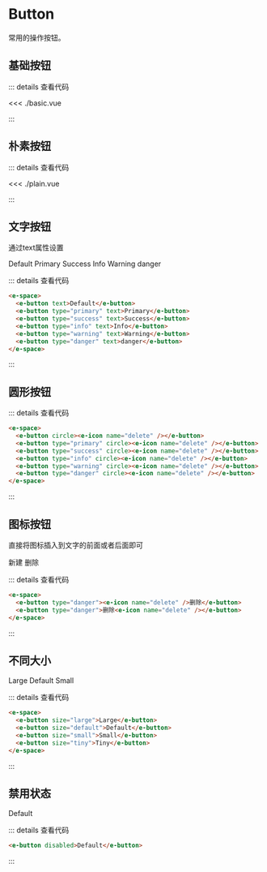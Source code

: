 
<script setup lang="ts">
import Basic from './basic.vue'
import Plain from './plain.vue'

</script>

# Button

常用的操作按钮。

## 基础按钮

<Basic/>

::: details 查看代码

<<< ./basic.vue

:::

## 朴素按钮

<Plain/>


::: details 查看代码

<<< ./plain.vue

:::

## 文字按钮

通过text属性设置

<e-space>
  <e-button text>Default</e-button>
  <e-button type="primary" text>Primary</e-button>
  <e-button type="success" text>Success</e-button>
  <e-button type="info" text>Info</e-button>
  <e-button type="warning" text>Warning</e-button>
  <e-button type="danger" text>danger</e-button>
</e-space>

::: details 查看代码

```html
<e-space>
  <e-button text>Default</e-button>
  <e-button type="primary" text>Primary</e-button>
  <e-button type="success" text>Success</e-button>
  <e-button type="info" text>Info</e-button>
  <e-button type="warning" text>Warning</e-button>
  <e-button type="danger" text>danger</e-button>
</e-space>
```

:::

## 圆形按钮

 <e-space>
      <e-button circle><e-icon name="delete" /></e-button>
      <e-button type="primary" circle><e-icon name="delete" /></e-button>
      <e-button type="success" circle><e-icon name="delete" /></e-button>
      <e-button type="info" circle><e-icon name="delete" /></e-button>
      <e-button type="warning" circle><e-icon name="delete" /></e-button>
      <e-button type="danger" circle><e-icon name="delete" /></e-button>
 </e-space>

::: details 查看代码

```html
<e-space>
  <e-button circle><e-icon name="delete" /></e-button>
  <e-button type="primary" circle><e-icon name="delete" /></e-button>
  <e-button type="success" circle><e-icon name="delete" /></e-button>
  <e-button type="info" circle><e-icon name="delete" /></e-button>
  <e-button type="warning" circle><e-icon name="delete" /></e-button>
  <e-button type="danger" circle><e-icon name="delete" /></e-button>
</e-space>
```

:::

## 图标按钮

直接将图标插入到文字的前面或者后面即可

<e-space>
<e-button type="primary"><IconDelete />新建</e-button>
<e-button type="danger">删除<IconDelete /></e-button>
</e-space>


::: details 查看代码

```html
<e-space>
  <e-button type="danger"><e-icon name="delete" />删除</e-button>
  <e-button type="danger">删除<e-icon name="delete" /></e-button>
</e-space>
```

:::

## 不同大小

  <e-space>
      <e-button size="large">Large</e-button>
      <e-button size="default">Default</e-button>
      <e-button size="small">Small</e-button>
  </e-space>

::: details 查看代码

```html
<e-space>
  <e-button size="large">Large</e-button>
  <e-button size="default">Default</e-button>
  <e-button size="small">Small</e-button>
  <e-button size="tiny">Tiny</e-button>
</e-space>
```

:::

## 禁用状态

<e-button disabled>Default</e-button>

::: details 查看代码

```html
<e-button disabled>Default</e-button>
```

:::
